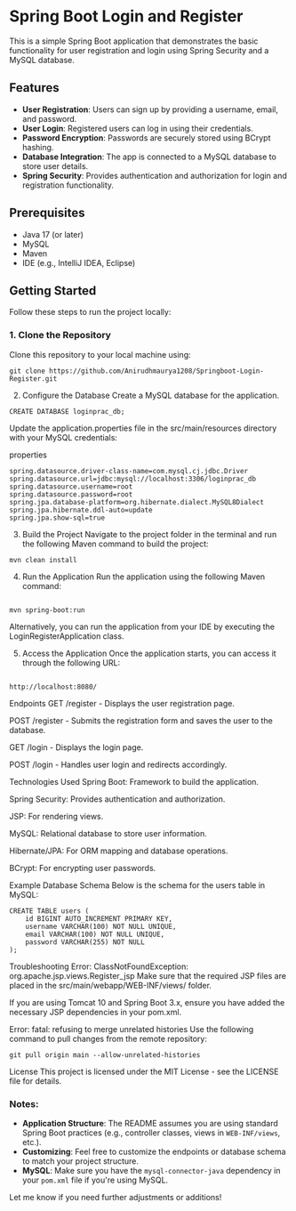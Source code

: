 # Spring Boot Login and Register

This is a simple Spring Boot application that demonstrates the basic functionality for user registration and login using Spring Security and a MySQL database.

## Features

- **User Registration**: Users can sign up by providing a username, email, and password.
- **User Login**: Registered users can log in using their credentials.
- **Password Encryption**: Passwords are securely stored using BCrypt hashing.
- **Database Integration**: The app is connected to a MySQL database to store user details.
- **Spring Security**: Provides authentication and authorization for login and registration functionality.

## Prerequisites

- Java 17 (or later)
- MySQL
- Maven
- IDE (e.g., IntelliJ IDEA, Eclipse)

## Getting Started

Follow these steps to run the project locally:

### 1. Clone the Repository

Clone this repository to your local machine using:

```
git clone https://github.com/Anirudhmaurya1208/Springboot-Login-Register.git
```
2. Configure the Database
Create a MySQL database for the application.

```
CREATE DATABASE loginprac_db;
```
Update the application.properties file in the src/main/resources directory with your MySQL credentials:

properties
```
spring.datasource.driver-class-name=com.mysql.cj.jdbc.Driver
spring.datasource.url=jdbc:mysql://localhost:3306/loginprac_db
spring.datasource.username=root
spring.datasource.password=root
spring.jpa.database-platform=org.hibernate.dialect.MySQL8Dialect
spring.jpa.hibernate.ddl-auto=update
spring.jpa.show-sql=true
```
3. Build the Project
Navigate to the project folder in the terminal and run the following Maven command to build the project:

```
mvn clean install
```
4. Run the Application
Run the application using the following Maven command:
```

mvn spring-boot:run
```
Alternatively, you can run the application from your IDE by executing the LoginRegisterApplication class.

5. Access the Application
Once the application starts, you can access it through the following URL:
```

http://localhost:8080/
```
Endpoints
GET /register - Displays the user registration page.

POST /register - Submits the registration form and saves the user to the database.

GET /login - Displays the login page.

POST /login - Handles user login and redirects accordingly.

Technologies Used
Spring Boot: Framework to build the application.

Spring Security: Provides authentication and authorization.

JSP: For rendering views.

MySQL: Relational database to store user information.

Hibernate/JPA: For ORM mapping and database operations.

BCrypt: For encrypting user passwords.

Example Database Schema
Below is the schema for the users table in MySQL:

```
CREATE TABLE users (
    id BIGINT AUTO_INCREMENT PRIMARY KEY,
    username VARCHAR(100) NOT NULL UNIQUE,
    email VARCHAR(100) NOT NULL UNIQUE,
    password VARCHAR(255) NOT NULL
);
```
Troubleshooting
Error: ClassNotFoundException: org.apache.jsp.views.Register_jsp
Make sure that the required JSP files are placed in the src/main/webapp/WEB-INF/views/ folder.

If you are using Tomcat 10 and Spring Boot 3.x, ensure you have added the necessary JSP dependencies in your pom.xml.

Error: fatal: refusing to merge unrelated histories
Use the following command to pull changes from the remote repository:

```
git pull origin main --allow-unrelated-histories
```
License
This project is licensed under the MIT License - see the LICENSE file for details.



### Notes:
- **Application Structure**: The README assumes you are using standard Spring Boot practices (e.g., controller classes, views in `WEB-INF/views`, etc.).
- **Customizing**: Feel free to customize the endpoints or database schema to match your project structure.
- **MySQL**: Make sure you have the `mysql-connector-java` dependency in your `pom.xml` file if you're using MySQL.

Let me know if you need further adjustments or additions!

